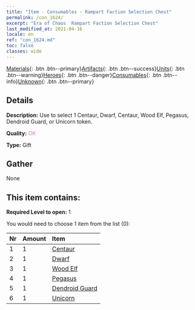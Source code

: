 ```yaml
---
title: "Item - Consumables - Rampart Faction Selection Chest"
permalink: /con_1624/
excerpt: "Era of Chaos  Rampart Faction Selection Chest"
last_modified_at: 2021-04-16
locale: en
ref: "con_1624.md"
toc: false
classes: wide
---
```

 [Materials](/Items/){: .btn .btn--primary}[Artifacts](/Items/Artifacts/){: .btn .btn--success}[Units](/Items/Units/){: .btn .btn--warning}[Heroes](/Items/Heroes/){: .btn .btn--danger}[Consumables](/Items/Consumables/){: .btn .btn--info}[Unknown](/Items/Unknown/){: .btn .btn--primary}

## Details
 **Description:** Use to select 1 Centaur, Dwarf, Centaur, Wood Elf, Pegasus, Dendroid Guard, or Unicorn token.

 **Quality:** <span style="color: #DA70D6">OK</span>

 **Type:** Gift

## Gather

  None

## This item contains:

 **Required Level to open:** 1

 You would need to choose 1 item from the list (0):

  | Nr | Amount |     Item    |
  |:---|:-------|:------------|
  | 1 | 1 | [Centaur](/Items/unt_199/) |  | 
  | 2 | 1 | [Dwarf](/Items/unt_200/) |  | 
  | 3 | 1 | [Wood Elf](/Items/unt_201/) |  | 
  | 4 | 1 | [Pegasus](/Items/unt_202/) |  | 
  | 5 | 1 | [Dendroid Guard](/Items/unt_203/) |  | 
  | 6 | 1 | [Unicorn](/Items/unt_204/) |  | 
